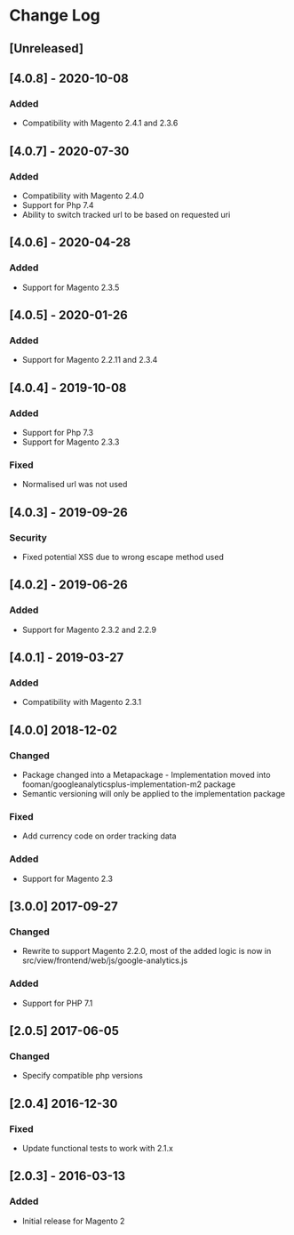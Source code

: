 # Change Log

## [Unreleased]

## [4.0.8] - 2020-10-08
### Added
- Compatibility with Magento 2.4.1 and 2.3.6

## [4.0.7] - 2020-07-30
### Added
- Compatibility with Magento 2.4.0
- Support for Php 7.4
- Ability to switch tracked url to be based on requested uri

## [4.0.6] - 2020-04-28
### Added
- Support for Magento 2.3.5

## [4.0.5] - 2020-01-26
### Added
- Support for Magento 2.2.11 and 2.3.4

## [4.0.4] - 2019-10-08
### Added
- Support for Php 7.3
- Support for Magento 2.3.3
### Fixed
- Normalised url was not used

## [4.0.3] - 2019-09-26
### Security
- Fixed potential XSS due to wrong escape method used

## [4.0.2] - 2019-06-26
### Added
- Support for Magento 2.3.2 and 2.2.9

## [4.0.1] - 2019-03-27
### Added
- Compatibility with Magento 2.3.1

## [4.0.0] 2018-12-02
### Changed
- Package changed into a Metapackage - Implementation moved into fooman/googleanalyticsplus-implementation-m2 package
- Semantic versioning will only be applied to the implementation package
### Fixed
- Add currency code on order tracking data
### Added
- Support for Magento 2.3

## [3.0.0] 2017-09-27
### Changed
- Rewrite to support Magento 2.2.0, most of the added logic is now in 
src/view/frontend/web/js/google-analytics.js
### Added
- Support for PHP 7.1

## [2.0.5] 2017-06-05
### Changed
- Specify compatible php versions

## [2.0.4] 2016-12-30
### Fixed
- Update functional tests to work with 2.1.x

## [2.0.3] - 2016-03-13
### Added
- Initial release for Magento 2
